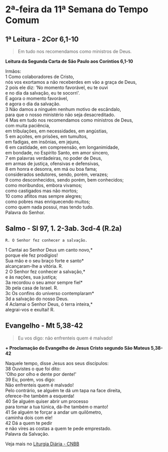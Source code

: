 # 2ª-feira da 11ª Semana do Tempo Comum

## 1ª Leitura - 2Cor 6,1-10

> Em tudo nos recomendamos como ministros de Deus.

**Leitura da Segunda Carta de São Paulo aos Coríntios 6,1-10**

Irmãos:   
1 Como colaboradores de Cristo,   
 nós vos exortamos a não receberdes em vão a graça de Deus,   
2 pois ele diz: 'No momento favorável, eu te ouvi   
 e no dia da salvação, eu te socorri'.   
 É agora o momento favorável,   
 é agora o dia da salvação.   
3 Não damos a ninguém nenhum motivo de escândalo,   
 para que o nosso ministério não seja desacreditado.   
4 Mas em tudo nos recomendamos como ministros de Deus,   
 com muita paciência,   
 em tribulações, em necessidades, em angústias,   
5 em açoites, em prisões, em tumultos,   
 em fadigas, em insônias, em jejuns,   
6 em castidade, em compreensão, em longanimidade,   
 em bondade, no Espírito Santo, em amor sincero,   
7 em palavras verdadeiras, no poder de Deus,   
 em armas de justiça, ofensivas e defensivas,   
8 em honra e desonra, em má ou boa fama;   
 considerados sedutores, sendo, porém, verazes;   
9 como desconhecidos, sendo porém, bem conhecidos;   
 como moribundos, embora vivamos;   
 como castigados mas não mortos;   
10 como aflitos mas sempre alegres;   
 como pobres mas enriquecendo muitos;   
 como quem nada possui, mas tendo tudo.   
 Palavra do Senhor.

## Salmo - Sl 97, 1. 2-3ab. 3cd-4 (R.2a)

`R. O Senhor fez conhecer a salvação.`

1 Cantai ao Senhor Deus um canto novo,*   
 porque ele fez prodígios!   
 Sua mão e o seu braço forte e santo*   
 alcançaram-lhe a vitória. R.       
2 O Senhor fez conhecer a salvação,*   
 e às nações, sua justiça;   
3a recordou o seu amor sempre fiel*   
3b pela casa de Israel. R.       
3c Os confins do universo contemplaram*   
3d a salvação do nosso Deus.    
4 Aclamai o Senhor Deus, ó terra inteira,*   
 alegrai-vos e exultai! R.

## Evangelho - Mt 5,38-42

> Eu vos digo: não enfrenteis quem é malvado!

**+ Proclamação do Evangelho de Jesus Cristo segundo São Mateus  5,38-42**

Naquele tempo, disse Jesus aos seus discípulos:   
38 Ouvistes o que foi dito:   
 'Olho por olho e dente por dente!'   
39 Eu, porém, vos digo:   
 Não enfrenteis quem é malvado!   
 Pelo contrário, se alguém te dá um tapa na face direita,   
 oferece-lhe também a esquerda!   
40 Se alguém quiser abrir um processo   
 para tomar a tua túnica, dá-lhe também o manto!   
41 Se alguém te forçar a andar um quilômetro,   
 caminha dois com ele!   
42 Dá a quem te pedir   
 e não vires as costas a quem te pede emprestado.   
 Palavra da Salvação.

Veja mais no [Liturgia Diária - CNBB](http://liturgiadiaria.cnbb.org.br/app/user/user/UserView.php?ano=2017&mes=6&dia=19)